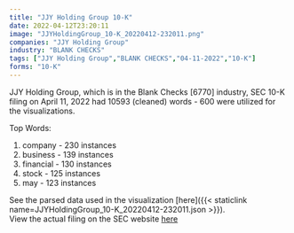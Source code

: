 ```yaml
---
title: "JJY Holding Group 10-K"
date: 2022-04-12T23:20:11
image: "JJYHoldingGroup_10-K_20220412-232011.png"
companies: "JJY Holding Group"
industry: "BLANK CHECKS"
tags: ["JJY Holding Group","BLANK CHECKS","04-11-2022","10-K"]
forms: "10-K"
---
```

JJY Holding Group, which is in the Blank Checks [6770] industry, SEC 10-K filing on April 11, 2022 had 10593 (cleaned) words - 600 were utilized for the visualizations.

Top Words:
1. company - 230 instances
2. business - 139 instances
3. financial - 130 instances
4. stock - 125 instances
5. may - 123 instances


See the parsed data used in the visualization [here]({{< staticlink name=JJYHoldingGroup_10-K_20220412-232011.json >}}).  
View the actual filing on the SEC website [here](https://www.sec.gov/Archives/edgar/data/1883389/0001683168-22-002484.txt)